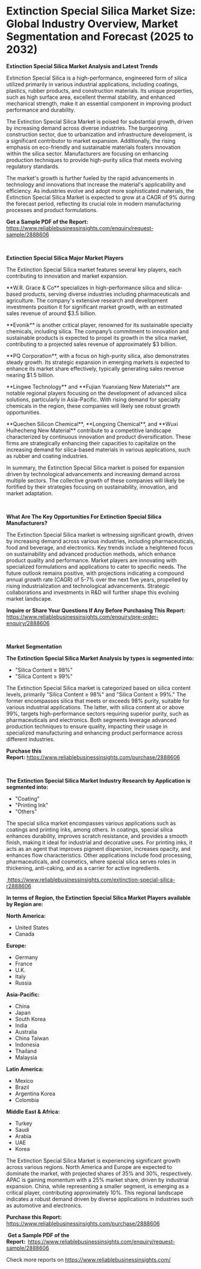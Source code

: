 <p><h1>Extinction Special Silica Market Size: Global Industry Overview, Market Segmentation and Forecast (2025 to 2032)</h1></p><p><strong>Extinction Special Silica Market Analysis and Latest Trends</strong></p>
<p><p>Extinction Special Silica is a high-performance, engineered form of silica utilized primarily in various industrial applications, including coatings, plastics, rubber products, and construction materials. Its unique properties, such as high surface area, excellent thermal stability, and enhanced mechanical strength, make it an essential component in improving product performance and durability.</p><p>The Extinction Special Silica Market is poised for substantial growth, driven by increasing demand across diverse industries. The burgeoning construction sector, due to urbanization and infrastructure development, is a significant contributor to market expansion. Additionally, the rising emphasis on eco-friendly and sustainable materials fosters innovation within the silica sector. Manufacturers are focusing on enhancing production techniques to provide high-purity silica that meets evolving regulatory standards.</p><p>The market's growth is further fueled by the rapid advancements in technology and innovations that increase the material's applicability and efficiency. As industries evolve and adopt more sophisticated materials, the Extinction Special Silica Market is expected to grow at a CAGR of 9% during the forecast period, reflecting its crucial role in modern manufacturing processes and product formulations.</p></p>
<p><strong>Get a Sample PDF of the Report:&nbsp;</strong> <a href="https://www.reliablebusinessinsights.com/enquiry/request-sample/2888606?utm_campaign=2629&utm_medium=2&utm_source=Github&utm_content=ia&utm_term=14032025&utm_id=extinction-special-silica">https://www.reliablebusinessinsights.com/enquiry/request-sample/2888606</a></p>
<p>&nbsp;</p>
<p><strong>Extinction Special Silica Major Market Players</strong></p>
<p><p>The Extinction Special Silica market features several key players, each contributing to innovation and market expansion. </p><p>**W.R. Grace & Co** specializes in high-performance silica and silica-based products, serving diverse industries including pharmaceuticals and agriculture. The company's extensive research and development investments position it for significant market growth, with an estimated sales revenue of around $3.5 billion. </p><p>**Evonik** is another critical player, renowned for its sustainable specialty chemicals, including silica. The company’s commitment to innovation and sustainable products is expected to propel its growth in the silica market, contributing to a projected sales revenue of approximately $3 billion.</p><p>**PQ Corporation**, with a focus on high-purity silica, also demonstrates steady growth. Its strategic expansion in emerging markets is expected to enhance its market share effectively, typically generating sales revenue nearing $1.5 billion.</p><p>**Lingwe Technology** and **Fujian Yuanxiang New Materials** are notable regional players focusing on the development of advanced silica solutions, particularly in Asia-Pacific. With rising demand for specialty chemicals in the region, these companies will likely see robust growth opportunities.</p><p>**Quechen Silicon Chemical**, **Longxing Chemical**, and **Wuxi Huihecheng New Material** contribute to a competitive landscape characterized by continuous innovation and product diversification. These firms are strategically enhancing their capacities to capitalize on the increasing demand for silica-based materials in various applications, such as rubber and coating industries.</p><p>In summary, the Extinction Special Silica market is poised for expansion driven by technological advancements and increasing demand across multiple sectors. The collective growth of these companies will likely be fortified by their strategies focusing on sustainability, innovation, and market adaptation.</p></p>
<p>&nbsp;</p>
<p><strong>What Are The Key Opportunities For Extinction Special Silica Manufacturers?</strong></p>
<p><p>The Extinction Special Silica market is witnessing significant growth, driven by increasing demand across various industries, including pharmaceuticals, food and beverage, and electronics. Key trends include a heightened focus on sustainability and advanced production methods, which enhance product quality and performance. Market players are innovating with specialized formulations and applications to cater to specific needs. The future outlook remains positive, with projections indicating a compound annual growth rate (CAGR) of 5-7% over the next five years, propelled by rising industrialization and technological advancements. Strategic collaborations and investments in R&D will further shape this evolving market landscape.</p></p>
<p><strong>Inquire or Share Your Questions If Any Before Purchasing This Report:</strong> <a href="https://www.reliablebusinessinsights.com/enquiry/pre-order-enquiry/2888606?utm_campaign=2629&utm_medium=2&utm_source=Github&utm_content=ia&utm_term=14032025&utm_id=extinction-special-silica">https://www.reliablebusinessinsights.com/enquiry/pre-order-enquiry/2888606</a></p>
<p>&nbsp;</p>
<p><strong>Market Segmentation</strong></p>
<p><strong>The Extinction Special Silica Market Analysis by types is segmented into:</strong></p>
<p><ul><li>"Silica Content ≥ 98%"</li><li>"Silica Content ≥ 99%"</li></ul></p>
<p><p>The Extinction Special Silica market is categorized based on silica content levels, primarily "Silica Content ≥ 98%" and "Silica Content ≥ 99%." The former encompasses silica that meets or exceeds 98% purity, suitable for various industrial applications. The latter, with silica content at or above 99%, targets high-performance sectors requiring superior purity, such as pharmaceuticals and electronics. Both segments leverage advanced production techniques to ensure quality, impacting their usage in specialized manufacturing and enhancing product performance across different industries.</p></p>
<p><strong>Purchase this Report:&nbsp;</strong><a href="https://www.reliablebusinessinsights.com/purchase/2888606?utm_campaign=2629&utm_medium=2&utm_source=Github&utm_content=ia&utm_term=14032025&utm_id=extinction-special-silica">https://www.reliablebusinessinsights.com/purchase/2888606</a></p>
<p>&nbsp;</p>
<p><strong>The Extinction Special Silica Market Industry Research by Application is segmented into:</strong></p>
<p><ul><li>"Coating"</li><li>"Printing Ink"</li><li>"Others"</li></ul></p>
<p><p>The special silica market encompasses various applications such as coatings and printing inks, among others. In coatings, special silica enhances durability, improves scratch resistance, and provides a smooth finish, making it ideal for industrial and decorative uses. For printing inks, it acts as an agent that improves pigment dispersion, increases opacity, and enhances flow characteristics. Other applications include food processing, pharmaceuticals, and cosmetics, where special silica serves roles in thickening, anti-caking, and as a carrier for active ingredients.</p></p>
<p><a href="https://www.reliablebusinessinsights.com/extinction-special-silica-r2888606?utm_campaign=2629&utm_medium=2&utm_source=Github&utm_content=ia&utm_term=14032025&utm_id=extinction-special-silica">&nbsp;https://www.reliablebusinessinsights.com/extinction-special-silica-r2888606</a></p>
<p><strong>In terms of Region, the Extinction Special Silica Market Players available by Region are:</strong></p>
<p>
    <p> <strong> North America: </strong>
        <ul>
            <li>United States</li>
            <li>Canada</li>
        </ul>
        </p> 
    <p> <strong> Europe: </strong>
        <ul>
            <li>Germany</li>
            <li>France</li>
            <li>U.K.</li>
            <li>Italy</li>
            <li>Russia</li>
        </ul>
        </p> 
    <p> <strong> Asia-Pacific: </strong>
        <ul>
            <li>China</li>
            <li>Japan</li>
            <li>South Korea</li>
            <li>India</li>
            <li>Australia</li>
            <li>China Taiwan</li>
            <li>Indonesia</li>
            <li>Thailand</li>
            <li>Malaysia</li>
        </ul>
        </p> 
    <p> <strong> Latin America: </strong>
        <ul>
            <li>Mexico</li>
            <li>Brazil</li>
            <li>Argentina Korea</li>
            <li>Colombia</li>
        </ul>
        </p> 
    <p> <strong> Middle East & Africa: </strong>
        <ul>
            <li>Turkey</li>
            <li>Saudi</li>
            <li>Arabia</li>
            <li>UAE</li>
            <li>Korea</li>
        </ul>
    </p>
    </p>
<p><p>The Extinction Special Silica Market is experiencing significant growth across various regions. North America and Europe are expected to dominate the market, with projected shares of 35% and 30%, respectively. APAC is gaining momentum with a 25% market share, driven by industrial expansion. China, while representing a smaller segment, is emerging as a critical player, contributing approximately 10%. This regional landscape indicates a robust demand driven by diverse applications in industries such as automotive and electronics.</p></p>
<p><strong>Purchase this Report: </strong><a href="https://www.reliablebusinessinsights.com/purchase/2888606?utm_campaign=2629&utm_medium=2&utm_source=Github&utm_content=ia&utm_term=14032025&utm_id=extinction-special-silica">https://www.reliablebusinessinsights.com/purchase/2888606</a></p>
<p>&nbsp;<strong>Get a Sample PDF of the Report:&nbsp;&nbsp;</strong><a href="https://www.reliablebusinessinsights.com/enquiry/request-sample/2888606?utm_campaign=2629&utm_medium=2&utm_source=Github&utm_content=ia&utm_term=14032025&utm_id=extinction-special-silica">https://www.reliablebusinessinsights.com/enquiry/request-sample/2888606</a></p>
<p><strong></strong></p>
<p>Check more reports on <a href="https://www.reliablebusinessinsights.com/?utm_campaign=2629&utm_medium=2&utm_source=Github&utm_content=ia&utm_term=14032025&utm_id=extinction-special-silica">https://www.reliablebusinessinsights.com/</a></p>